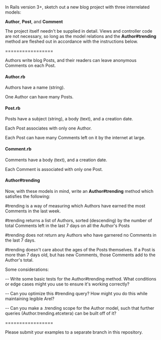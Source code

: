 In Rails version 3+, sketch out a new blog project with three interrelated models:  

**Author**, **Post**, and **Comment** 

The project itself needn't be supplied in detail.  Views and controller code are not necessary, so long as the model relations and the **Author#trending** method are fleshed out in accordance with the instructions below.

=================

Authors write blog Posts, and their readers can leave anonymous Comments on each Post.

#### Author.rb

Authors have a name (string).

One Author can have many Posts.

#### Post.rb

Posts have a subject (string), a body (text), and a creation date.

Each Post associates with only one Author.

Each Post can have many Comments left on it by the internet at large.

#### Comment.rb

Comments have a body (text), and a creation date.

Each Comment is associated with only one Post.

#### Author#trending

Now, with these models in mind, write an **Author#trending** method which satisfies the following: 

\#trending is a way of measuring which Authors have earned the most Comments in the last week.

\#trending returns a list of Authors, sorted (descending) by the number of total Comments left in the last 7 days on all the Author's Posts

\#trending does not return any Authors who have garnered no Comments in the last 7 days.

\#trending doesn't care about the ages of the Posts themselves.  If a Post is more than 7 days old, but has new Comments, those Comments add to the Author's total.

Some considerations:

-- Write some basic tests for the Author#trending method.  What conditions or edge cases might you use to ensure it's working correctly?

-- Can you optimize this #trending query?  How might you do this while maintaining legible Arel? 

-- Can you make a .trending scope for the Author model, such that further queries (Author.trending.etcetera) can be built off of it?

=================

Please submit your examples to a separate branch in this repository.
